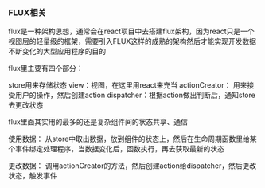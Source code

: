 

### FLUX相关

flux是一种架构思想，通常会在react项目中去搭建flux架构，因为react只是一个视图层的轻量级的框架，需要引入FLUX这样的成熟的架构然后才能实现开发数据不断变化的大型应用程序的目的

flux里主要有四个部分：

store用来存储状态
view：视图，在这里用react来充当
actionCreator： 用来接受用户的操作，然后创建action
dispatcher：根据action做出判断后，通知store去更改状态


flux里面其实用的最多的还是复杂组件间的状态共享、通信

使用数据： 从store中取出数据，放到组件的状态上，然后在生命周期函数里给某个事件绑定处理程序，当数据变化后，函数执行，再去获取最新的状态

更改数据： 调用actionCreator的方法，然后创建action给dispatcher，然后更改状态，触发事件
